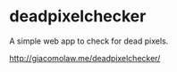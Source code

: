 # deadpixelchecker
A simple web app to check for dead pixels.

http://giacomolaw.me/deadpixelchecker/